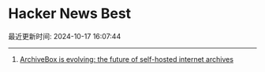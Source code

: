 # Hacker News Best

最近更新时间: 2024-10-17 16:07:44

--- 
1. [ArchiveBox is evolving: the future of self-hosted internet archives](https://docs.sweeting.me/s/archivebox-plugin-ecosystem-announcement) 
